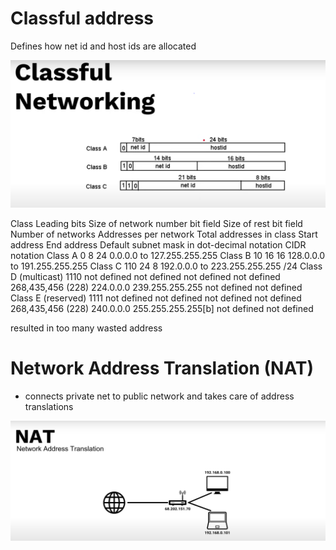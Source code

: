 # Classful address 

Defines how net id and host ids are allocated

![image classful](./img/classful.png)

Class	Leading bits	Size of network number bit field	Size of rest bit field	Number of networks	Addresses per network	Total addresses in class	Start address	End address	Default subnet mask in dot-decimal notation	CIDR notation
Class A	0	8	24	0.0.0.0 to 127.255.255.255
Class B	10	16	16	128.0.0.0 to 191.255.255.255
Class C	110	24	8	192.0.0.0 to 223.255.255.255 /24
Class D (multicast)	1110	not defined	not defined	not defined	not defined	268,435,456 (228)	224.0.0.0	239.255.255.255	not defined	not defined
Class E (reserved)	1111	not defined	not defined	not defined	not defined	268,435,456 (228)	240.0.0.0	255.255.255.255[b]	not defined	not defined

resulted in too many wasted address 


# Network Address Translation (NAT)

* connects private net to public network and takes care of address translations

![image NAT](./img/nat.png)